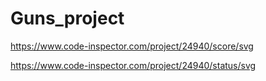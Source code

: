 # Guns_project

https://www.code-inspector.com/project/24940/score/svg

https://www.code-inspector.com/project/24940/status/svg
